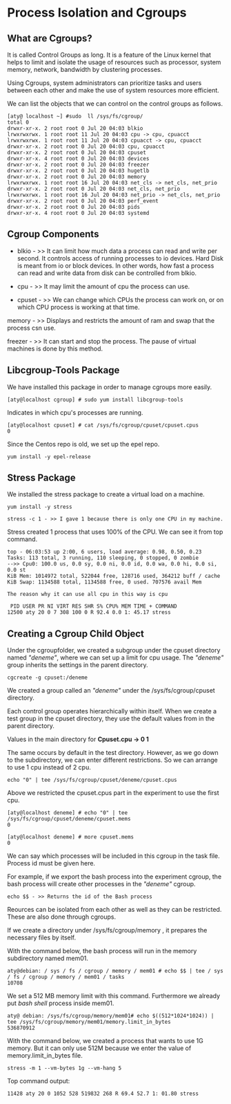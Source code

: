 # Process Isolation and Cgroups

## What are Cgroups?

It is called Control Groups as long. It is a feature of the Linux kernel that helps to limit and isolate the usage of resources such as processor, system memory, network, bandwidth by clustering processes. 

Using Cgroups, system administrators can prioritize tasks and users between each other and make the use of system resources more efficient.

We can list the objects that we can control on the control groups as follows.

```shell
[aty@ localhost ~] #sudo  ll /sys/fs/cgroup/
total 0
drwxr-xr-x. 2 root root 0 Jul 20 04:03 blkio
lrwxrwxrwx. 1 root root 11 Jul 20 04:03 cpu -> cpu, cpuacct
lrwxrwxrwx. 1 root root 11 Jul 20 04:03 cpuacct -> cpu, cpuacct
drwxr-xr-x. 2 root root 0 Jul 20 04:03 cpu, cpuacct
drwxr-xr-x. 2 root root 0 Jul 20 04:03 cpuset
drwxr-xr-x. 4 root root 0 Jul 20 04:03 devices
drwxr-xr-x. 2 root root 0 Jul 20 04:03 freezer
drwxr-xr-x. 2 root root 0 Jul 20 04:03 hugetlb
drwxr-xr-x. 2 root root 0 Jul 20 04:03 memory
lrwxrwxrwx. 1 root root 16 Jul 20 04:03 net_cls -> net_cls, net_prio
drwxr-xr-x. 2 root root 0 Jul 20 04:03 net_cls, net_prio
lrwxrwxrwx. 1 root root 16 Jul 20 04:03 net_prio -> net_cls, net_prio
drwxr-xr-x. 2 root root 0 Jul 20 04:03 perf_event
drwxr-xr-x. 2 root root 0 Jul 20 04:03 pids
drwxr-xr-x. 4 root root 0 Jul 20 04:03 systemd

```

## Cgroup Components

* blkio - >> It can limit how much data a process can read and write per second.
It controls access of running processes to io devices. Hard Disk is meant from io or block devices. In other words, how fast a process can read and write data from disk can be controlled from blkio.

* cpu - >> It may limit the amount of cpu the process can use.

* cpuset - >>  We can change which CPUs the process can work on, or on which CPU process is working at that time.

memory - >> Displays and restricts the amount of ram and swap that the process csn use.

freezer - >> It can start and stop the process. The pause of virtual machines is done by this method.

## Libcgroup-Tools Package

We have installed this package in order to manage cgroups more easily.

```shell
[aty@localhost cgroup] # sudo yum install libcgroup-tools
```

Indicates in which cpu's processes are running.

```shell
[aty@localhost cpuset] # cat /sys/fs/cgroup/cpuset/cpuset.cpus
0
```

 Since the Centos repo is old, we set up the epel repo.
 
 ```shell
 yum install -y epel-release
 ```
 
 ## Stress Package
 
 We installed the stress package to create a virtual load on a machine.
 
 ```shell
 yum install -y stress
  ```
  
  ```shell
 stress -c 1 - >> I gave 1 because there is only one CPU in my machine.
 ```
 
 Stress created 1 process that uses 100% of the CPU. We can see it from top command. 
 
 ```shell
 top - 06:03:53 up 2:00, 6 users, load average: 0.98, 0.50, 0.23
Tasks: 113 total, 3 running, 110 sleeping, 0 stopped, 0 zombie
-->> Cpu0: 100.0 us, 0.0 sy, 0.0 ni, 0.0 id, 0.0 wa, 0.0 hi, 0.0 si, 0.0 st
KiB Mem: 1014972 total, 522044 free, 128716 used, 364212 buff / cache
KiB Swap: 1134588 total, 1134588 free, 0 used. 707576 avail Mem

The reason why it can use all cpu in this way is cpu

  PID USER PR NI VIRT RES SHR S% CPU% MEM TIME + COMMAND
12500 aty 20 0 7 308 100 0 R 92.4 0.0 1: 45.17 stress

```

## Creating a Cgroup Child Object
  
Under the cgroupfolder, we created a subgroup under the cpuset directory named *"deneme"*, where we can set up a limit for cpu usage. The *"deneme"* group inherits the settings in the parent directory.

```shell
cgcreate -g cpuset:/deneme
```

We created a group called an *"deneme"* under the /sys/fs/cgroup/cpuset directory.

Each control group operates hierarchically within itself. When we create a test group in the cpuset directory, they use the default values from in the parent directory.


Values in the main  directory for  **Cpuset.cpu -> 0 1** 

The same occurs by default in the test directory. However, as we go down to the subdirectory, we can enter different restrictions. So we can arrange to use 1 cpu instead of 2 cpu.

```shell
echo "0" | tee /sys/fs/cgroup/cpuset/deneme/cpuset.cpus
```

Above we restricted the cpuset.cpus part in the experiment to use the first cpu.

```shell
[aty@localhost deneme] # echo "0" | tee /sys/fs/cgroup/cpuset/deneme/cpuset.mems
0
```

```shell
[aty@localhost deneme] # more cpuset.mems
0
```

We can say which processes will be included in this cgroup in the task file. Process id must be given here.

For example, if we export the bash process into the experiment cgroup, the bash process will create other processes in the *"deneme"* cgroup.
 
 
 ```shell
 echo $$ - >> Returns the id of the Bash process
 ```
 Reources can be isolated from each other as well as they can be restricted. These are also done through cgroups. 
 
If we create a directory under /sys/fs/cgroup/memory , it prepares the necessary files by itself.

With the command below, the bash process will run in the memory subdirectory named mem01.

 ```shell
aty@debian: / sys / fs / cgroup / memory / mem01 # echo $$ | tee / sys / fs / cgroup / memory / mem01 / tasks
10708
 ```

We set a 512 MB memory limit with this command. Furthermore we already put  *bash shell* process inside  mem01.


 ```shell
aty@ debian: /sys/fs/cgroup/memory/mem01# echo $((512*1024*1024)) | tee /sys/fs/cgroup/memory/mem01/memory.limit_in_bytes
536870912
```
 
With the command below,  we created a process that wants to use 1G memory. But  it can only use 512M because we enter the value of memory.limit_in_bytes file.

 ```shell
stress -m 1 --vm-bytes 1g --vm-hang 5
 ```
 
Top  command output:

 ```shell
11428 aty 20 0 1052 528 519832 268 R 69.4 52.7 1: 01.80 stress
 ```
